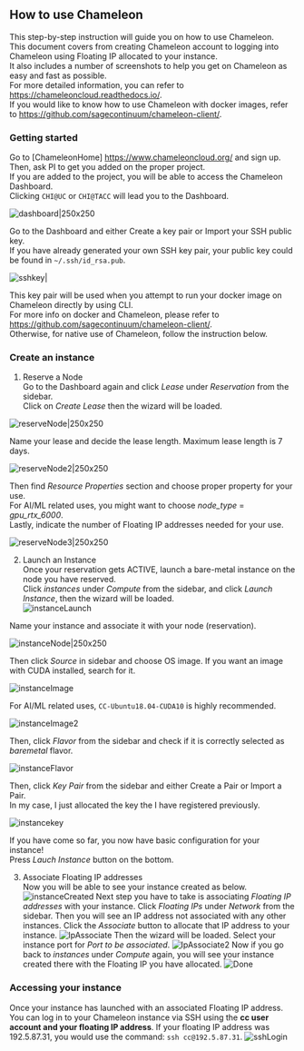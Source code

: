 ## How to use Chameleon

This step-by-step instruction will guide you on how to use Chameleon.\
This document covers from creating Chameleon account to logging into Chameleon using Floating IP allocated to your instance.\
It also includes a number of screenshots to help you get on Chameleon as easy and fast as possible.\
For more detailed information, you can refer to https://chameleoncloud.readthedocs.io/. <br/>
If you would like to know how to use Chameleon with docker images, refer to https://github.com/sagecontinuum/chameleon-client/.

### Getting started

Go to [ChameleonHome] https://www.chameleoncloud.org/ and sign up. Then, ask PI to get you added on the proper project.\
If you are added to the project, you will be able to access the Chameleon Dashboard. <br/>
Clicking ```CHI@UC``` or ```CHI@TACC``` will lead you to the Dashboard.<br/>

![dashboard|250x250](images/dashboard.png)

Go to the Dashboard and either Create a key pair or Import your SSH public key.\
If you have already generated your own SSH key pair, your public key could be found in ```~/.ssh/id_rsa.pub```. 
<br/>

![sshkey|](images/sshkey.png)

This key pair will be used when you attempt to run your docker image on Chameleon directly by using CLI.\
For more info on docker and Chameleon, please refer to https://github.com/sagecontinuum/chameleon-client/. \
Otherwise, for native use of Chameleon, follow the instruction below.

### Create an instance

1. Reserve a Node <br/>
Go to the Dashboard again and click *Lease* under *Reservation* from the sidebar. <br/>
Click on *Create Lease* then the wizard will be loaded. <br/>

![reserveNode|250x250](images/reserveNode.png)

Name your lease and decide the lease length. Maximum lease length is 7 days. <br/>

![reserveNode2|250x250](images/reserveNode2.png)

Then find *Resource Properties* section and choose proper property for your use. <br/>
For AI/ML related uses, you might want to choose *node_type* = *gpu_rtx_6000*. <br/>
Lastly, indicate the number of Floating IP addresses needed for your use. <br/>

![reserveNode3|250x250](images/reserveNode3.png)


2. Launch an Instance <br/>
Once your reservation gets ACTIVE, launch a bare-metal instance on the node you have reserved. \
Click *instances* under *Compute* from the sidebar, and click *Launch Instance*, then the wizard will be loaded. <br/>
![instanceLaunch](images/instanceLaunch.png)

Name your instance and associate it with your node (reservation). <br/>

![instanceNode|250x250](images/instanceNode.png)

Then click *Source* in sidebar and choose OS image. If you want an image with CUDA installed, search for it. <br/>

![instanceImage](images/instanceImage.png)

For AI/ML related uses, ```CC-Ubuntu18.04-CUDA10``` is highly recommended. <br/>

![instanceImage2](images/instanceImage2.png)

Then, click *Flavor* from the sidebar and check if it is correctly selected as *baremetal* flavor.<br/>

![instanceFlavor](images/instanceFlavor.png)

Then, click *Key Pair* from the sidebar and either Create a Pair or Import a Pair. <br/>
In my case, I just allocated the key the I have registered previously. <br/>

![instancekey](images/instancekey.png)

If you have come so far, you now have basic configuration for your instance! <br/>
Press *Lauch Instance* button on the bottom. 

3. Associate Floating IP addresses <br/>
Now you will be able to see your instance created as below.
![instanceCreated](images/instanceCreated.png)
Next step you have to take is associating *Floating IP addresses* with your instance.
Click *Floating IPs* under *Network* from the sidebar. Then you will see an IP address not associated with any other instances. Click the *Associate* button to allocate that IP address to your instance.
![IpAssociate](images/IpAssociate.png)
Then the wizard will be loaded. Select your instance port for *Port to be associated*.
![IpAssociate2](images/IpAssociate2.png)
Now if you go back to *instances* under *Compute* again, you will see your instance created there with the Floating IP you have allocated.
![Done](images/Done.png)

### Accessing your instance
Once your instance has launched with an associated Floating IP address.
You can log in to your Chameleon instance via SSH using the **cc user account and your floating IP address**. 
If your floating IP address was 192.5.87.31, you would use the command: ```ssh cc@192.5.87.31```.
![sshLogin](images/sshLogin.png)